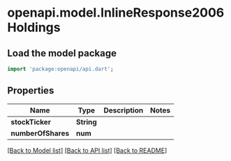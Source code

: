 # openapi.model.InlineResponse2006Holdings

## Load the model package
```dart
import 'package:openapi/api.dart';
```

## Properties
Name | Type | Description | Notes
------------ | ------------- | ------------- | -------------
**stockTicker** | **String** |  | 
**numberOfShares** | **num** |  | 

[[Back to Model list]](../README.md#documentation-for-models) [[Back to API list]](../README.md#documentation-for-api-endpoints) [[Back to README]](../README.md)


